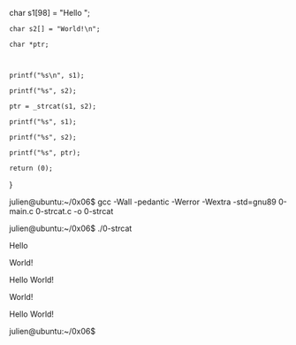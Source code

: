  char s1[98] = "Hello ";

    char s2[] = "World!\n";

    char *ptr;



    printf("%s\n", s1);

    printf("%s", s2);

    ptr = _strcat(s1, s2);

    printf("%s", s1);

    printf("%s", s2);

    printf("%s", ptr);

    return (0);

}

julien@ubuntu:~/0x06$ gcc -Wall -pedantic -Werror -Wextra -std=gnu89 0-main.c 0-strcat.c -o 0-strcat

julien@ubuntu:~/0x06$ ./0-strcat 

Hello 

World!

Hello World!

World!

Hello World!

julien@ubuntu:~/0x06$ 

